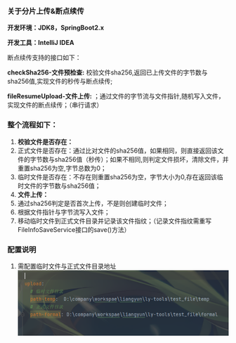 ### 关于分片上传&断点续传

**开发环境：JDK8，SpringBoot2.x**

**开发工具：IntelliJ IDEA**

断点续传支持的接口如下：

**checkSha256-文件预检查:**  校验文件sha256,返回已上传文件的字节数与sha256值,实现文件的秒传与断点续传;

**fileResumeUpload-文件上传:** ；通过文件的字节流与文件指针,随机写入文件，实现文件的断点续传；（串行请求）

### 整个流程如下：

1. **校验文件是否存在：**
2. 正式文件是否存在：通过比对文件的sha256值，如果相同，则直接返回该文件的字节数与sha256值（秒传）；如果不相同,则判定文件损坏，清除文件，并重置sha256为空,字节总数为0；
2. 临时文件是否存在：不存在则重置sha256为空，字节大小为0,存在返回该临时文件的字节数与sha256值；
3. **文件上传：**
4. 通过sha256判定是否首次上传，不是则创建临时文件；
5. 根据文件指针与字节流写入文件；
6. 移动临时文件到正式文件目录并记录该文件指纹；（记录文件指纹需重写FileInfoSaveService接口的save()方法）

### 配置说明
1. 需配置临时文件与正式文件目录地址
![img.png](doc/img.png)